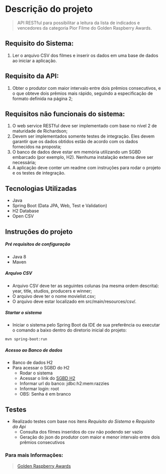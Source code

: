 # Descrição do projeto

> API RESTful para possibilitar a leitura da lista de indicados e vencedores da categoria Pior Filme do Golden Raspberry Awards.

## Requisito do Sistema:
1. Ler o arquivo CSV dos filmes e inserir os dados em uma base de dados ao iniciar a
aplicação.

## Requisito da API:
1. Obter o produtor com maior intervalo entre dois prêmios consecutivos, e o que
obteve dois prêmios mais rápido, seguindo a especificação de formato definida na
página 2;

## Requisitos não funcionais do sistema:
1. O web service RESTful deve ser implementado com base no nível 2 de maturidade
de Richardson;
2. Devem ser implementados somente testes de integração. Eles devem garantir que
os dados obtidos estão de acordo com os dados fornecidos na proposta;
3. O banco de dados deve estar em memória utilizando um SGBD embarcado (por
exemplo, H2). Nenhuma instalação externa deve ser necessária;
4. A aplicação deve conter um readme com instruções para rodar o projeto e os testes de integração.

## Tecnologias Utilizadas
- Java
- Spring Boot (Data JPA, Web, Test e Validation)
- H2 Database
- Open CSV

## Instruções do projeto

##### Pré requisitos de configuração
- Java 8
- Maven

##### Arquivo CSV
- Arquivo CSV deve ter as seguintes colunas (na mesma ordem descrita): year, title, studios, producers e winner;
- O arquivo deve ter o nome movielist.csv;
- O arquivo deve estar localizado em src/main/resources/csv/.

##### Startar o sistema
- Iniciar o sistema pelo Spring Boot da IDE de sua preferência ou executar o comando a baixo dentro do diretorio inicial do projeto:

```
mvn spring-boot:run
```

##### Acesso ao Banco de dados
- Banco de dados H2
- Para acessar o SGBD do H2
    - Rodar o sistema
    - Acessar o link do [SGBD H2](http://localhost:8080/h2-ui)
    - Informar url do banco: jdbc:h2:mem:razzies
    - Informar login: root
    - OBS: Senha é em branco
    
## Testes

- Realizado testes com base nos itens *Requisito do Sistema* e *Requisito da Api*
    - Consulta dos filmes inseridos do csv não podendo ser vazio
    - Geração do json do produtor com maior e menor intervalo entre dois prêmios consecutivos

### Para mais Informações:
> [Golden Raspberry Awards](https://www.razzies.com/index.html/)